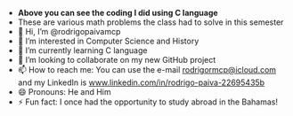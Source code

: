 - **Above you can see the coding I did using C language**
- These are various math problems the class had to solve in this semester
- 👋 Hi, I’m @rodrigopaivamcp
- 👀 I’m interested in Computer Science and History
- 🌱 I’m currently learning C language 
- 💞️ I’m looking to collaborate on my new GitHub project 
- 📫 How to reach me: You can use the e-mail rodrigormcp@icloud.com and my LinkedIn is www.linkedin.com/in/rodrigo-paiva-22695435b
- 😄 Pronouns: He and Him
- ⚡ Fun fact: I once had the opportunity to study abroad in the Bahamas!


<!---
rodrigopaivamcp/rodrigopaivamcp is a ✨ special ✨ repository because its `README.md` (this file) appears on your GitHub profile.
You can click the Preview link to take a look at your changes.
--->

